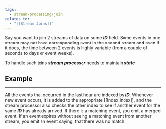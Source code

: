 ```yaml
---
tags:
  - stream-processing/join
relates to:
  - "[[Stream Joins]]"
---
```

Say you want to join 2 streams of data on some ***ID*** field. Some events in one stream may not have corresponding event in the second stream and even if it does, the time between 2 events is highly variable (from a couple of seconds to days or event weeks).

To handle such joins ***stream processor*** needs to maintain ***state***

## Example
---
All the events that occurred in the last hour are indexed by ***ID***. Whenever new event occurs, it is added to the appropriate [[Index|index]], and the stream processor also checks the other index to see if another event for the same ***ID*** has already arrived. If there is a matching event, you emit a merged event. If an event expires without seeing a matching event from another stream, you emit an event saying, that there was no match